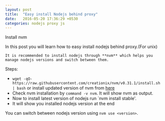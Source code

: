 ```yaml
---
layout: post
title:  "Easy install Nodejs behind proxy"
date:   2016-05-20 17:36:29 +0530
categories: nodejs proxy js
---
```

Install nvm 

In this post you will learn how  to easy install nodejs behind proxy.(For unix)

`It is recommended to install nodejs through **nvm** which helps you manage nodejs versions and switch between them.`

Steps:
* `wget -qO- https://raw.githubusercontent.com/creationix/nvm/v0.31.1/install.sh | bash`
or install updated version of nvm from [here](https://github.com/creationix/nvm#install-script)
* Check nvm installation by `command -v nvm`. It will show nvm as output.
* Now to install latest version of nodejs run `nvm install stable'.
* It will show you installed nodejs version at the end

You can switch between nodejs version using `nvm use <version>`.



